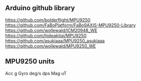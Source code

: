 ## Arduino github library
https://github.com/bolderflight/MPU9250
https://github.com/FaBoPlatform/FaBo9AXIS-MPU9250-Library
https://github.com/wollewald/ICM20948_WE
https://github.com/hideakitai/MPU9250
https://github.com/asukiaaa/MPU9250_asukiaaa
https://github.com/wollewald/MPU9250_WE
## MPU9250 units 
Acc g
Gyro deg/s dps
Mag uT
